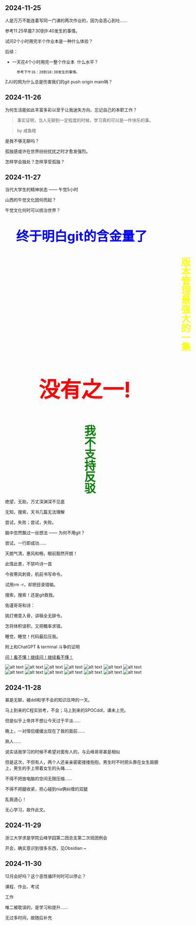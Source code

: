 ## 2024-11-25
人是万万不能连着写同一门课的两次作业的，因为会恶心到吐……

参考11.25早晨7:30到9:40发生的事情。

试问2个小时用完半个作业本是一种什么体验？

后续：

- 一天花4个小时用完一整个作业本&nbsp;&nbsp;什么水平？

        参考下午16：20到18:30发生的事情。

ZJU的网为什么总是伤害我们的git push origin main呐？

## 2024-11-26

为何生活能如此丰富多彩以至于让我迷失方向、忘记自己的本职工作？

> 事实证明，当人无聊到一定程度的时候，学习真的可以是一件快乐的事。  

>by 咸鱼暄

是我不够无聊吗？

孤独感或许在世界纷纷扰扰之时才愈发强烈。

怎样学会独处？怎样享受孤独？

## 2024-11-27

当代大学生的精神状态 —— 午觉5小时

山西的午觉文化因何而起？

午觉文化何时可以统治世界？

<p style="color: blue; font-size: 3em; text-align: center; font-weight: bold;">
    终于明白git的含金量了
</p>


<div style="color: yellow; font-size: 2.2em; font-weight: bold; writing-mode: vertical-rl; text-align: right;  margin-left: 570px;">
    版本管理最强大的一集
</div>


<p style="color: red; font-size: 5em; text-align: right; font-weight: bold; margin-right: 90px;">
    没有之一!
</p>



<div style="color: green; font-size: 2.7em; font-weight: bold; writing-mode: vertical-lr; text-align: right; margin-left: 250px;">
    我不支持反驳
</div>

绝望，无助，万丈深渊深不见底

无知，搜索，天书几篇无法理解

尝试，失败；尝试，失败。

脑中忽然飘过一丝想法 —— 为何不用git？

尝试，一行即成功……

天朗气清，惠风和畅，眼前豁然开朗！

此情此景，不禁吟诗一首

今夜寒风刺骨，机前书写命令。

试用rm -r，却把目录错输。

搜索，搜索！还是git救我。

佑谨哥哥和诗：

挑灯倦意入骨，讲稿全无辞令。

怎将体积误积，又把概率求错。

睡觉，睡觉！代码最后压我。

附上和ChatGPT & terminal 斗争的证明

[问！看不懂！继续问！继续看不懂！](https://chatgpt.com/share/67475067-ccb4-800d-bd8b-736381768827)

![alt text](image.png)
![alt text](image-1.png)
![alt text](image-2.png)
![alt text](image-3.png)
![alt text](image-4.png)
![alt text](image-5.png)
![alt text](image-6.png)
![alt text](image-7.png)
![alt text](image-8.png)
![alt text](image-9.png)
![alt text](image-10.png)
![alt text](image-11.png)
![alt text](image-12.png)
![alt text](image-13.png)


## 2024-11-28

甚是无聊，被ddl和学不会的知识压垮的一天。

马上到来的C程实验考，不会；马上到来的SPOCddl，课未上完。

但是似乎上帝并不想让今天过于平淡……

晚上，一对情侣缓缓出现在了我的面前……

熟人……

说实话我学习的时候不希望对面有人的，与云峰哥哥甚是相似

但是这次，不但有人，两个人还亲亲密密搂搂抱抱，男生时不时把头靠在女生肩膀上，男生的手上带着女生的头绳……

不得不把放电脑的空间无限压缩……

不得不把腿收紧，担心碰到nia俩纠缠的双腿

乱我道心！

无心学习，故作此文。

<!-- 工作上，下属不争气，领导看扁我！
领导交给的任务，尽快完成！ -->

## 2024-11-29

浙江大学求是学院云峰学园第二团总支第二次班团例会

开会，确实意识到很多东西，见Obsidian ~

## 2024-11-30

12月会好吗？这个恶性循环何时可以停止？

课程、作业、考试

工作

唯二被耽误的，是学习和提升……

无过多时间，故随后补充




<script src="https://giscus.app/client.js"
        data-repo="r-z-zhang-AI/r-z-zhang-AI.github.io"
        data-repo-id="R_kgDONN6JTg"
        data-category="General"
        data-category-id="DIC_kwDONN6JTs4CkfL9"
        data-mapping="pathname"
        data-strict="0"
        data-reactions-enabled="1"
        data-emit-metadata="1"
        data-input-position="bottom"
        data-theme="preferred_color_scheme"
        data-lang="zh-CN"
        crossorigin="anonymous"
        async>
</script>